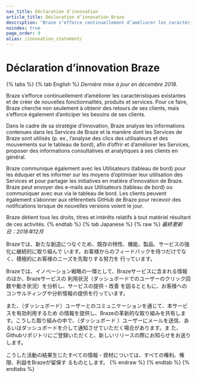 ```yaml
---
nav_title: Déclaration d’innovation
article_title: Déclaration d’innovation Braze
description: "Braze s’efforce continuellement d’améliorer les caractéristiques existantes et de créer de nouvelles fonctionnalités, produits et services."
noindex: true
page_order: 9
alias: /innovation_statement/
---
```


<!--
Warning! Don't make any changes to this document without approval from the legal department.
-->

# Déclaration d’innovation Braze

{% tabs %}
{% tab English %}
_Dernière mise à jour en décembre 2018._

Braze s’efforce continuellement d’améliorer les caractéristiques existantes et de créer de nouvelles fonctionnalités, produits et services.  Pour ce faire, Braze cherche non seulement à obtenir des retours de ses clients, mais s’efforce également d’anticiper les besoins de ses clients.

Dans le cadre de sa stratégie d’innovation, Braze analyse les informations contenues dans les Services de Braze et la manière dont les Services de Braze sont utilisés (p. ex., l’analyse des clics des utilisateurs et des mouvements sur le tableau de bord), afin d’offrir et d’améliorer les Services, proposer des informations consultatives et analytiques à ses clients en général.

Braze communique également avec les Utilisateurs (tableau de bord) pour les éduquer et les informer sur les moyens d’optimiser leur utilisation des Services et pour partager les initiatives en matière d’innovation de Braze. Braze peut envoyer des e-mails aux Utilisateurs (tableau de bord) ou communiquer avec eux via le tableau de bord. Les clients peuvent également s’abonner aux référentiels GitHub de Braze pour recevoir des notifications lorsque de nouvelles versions voient le jour.   

Braze détient tous les droits, titres et intérêts relatifs à tout matériel résultant de ces activités.
{% endtab %}
{% tab Japanese %}
{% raw %}
_最終更新日：2018年12月_

Brazeでは、新たな創造につなぐため、既存の特性、機能、製品、サービスの強化に継続的に取り組んで
います。お客様からのフィードバックを待つだけでなく、積極的にお客様のニーズを先取りする努力を
行っています。

Brazeでは、イノベーション戦略の一環として、Brazeサービスに含まれる情報のほか、Brazeサービスの
利用状況（ダッシュボードでのユーザーのクリック回数や動き状況）を分析し、サービスの提供・改善
を図るとともに、お客様へのコンサルティングや分析情報の提供を行っています。

また、（ダッシュボード）ユーザーとのコミュニケーションを通じて、本サービスを有効利用するため
の情報を提供し、Brazeの革新的な取り組みを共有します。こうした取り組みの中で、（ダッシュボード
）ユーザーにメールを送信、あるいはダッシュボードを介して通知させていただく場合があります。ま
た、Githubリポジトリにご登録いただくと、新しいリリースの際にお知らせをお送りします。

こうした活動の結果生じたすべての情報・資材については、すべての権利、権限、利益をBrazeが留保す
るものとします。
{% endraw %}
{% endtab %}
{% endtabs %}